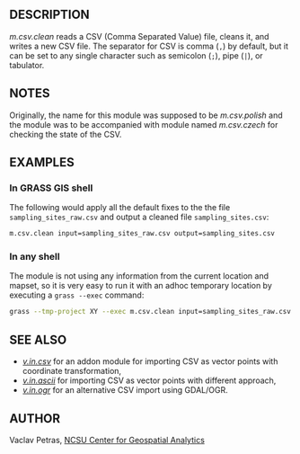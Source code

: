 ## DESCRIPTION

*m.csv.clean* reads a CSV (Comma Separated Value) file, cleans it, and
writes a new CSV file. The separator for CSV is comma (`,`) by default,
but it can be set to any single character such as semicolon (`;`), pipe
(`|`), or tabulator.

## NOTES

Originally, the name for this module was supposed to be *m.csv.polish*
and the module was to be accompanied with module named *m.csv.czech* for
checking the state of the CSV.

## EXAMPLES

### In GRASS GIS shell

The following would apply all the default fixes to the the file
`sampling_sites_raw.csv` and output a cleaned file `sampling_sites.csv`:

```sh
m.csv.clean input=sampling_sites_raw.csv output=sampling_sites.csv
```

### In any shell

The module is not using any information from the current location and
mapset, so it is very easy to run it with an adhoc temporary location by
executing a `grass --exec` command:

```sh
grass --tmp-project XY --exec m.csv.clean input=sampling_sites_raw.csv output=sampling_sites.csv
```

## SEE ALSO

  - *[v.in.csv](v.in.csv.md)* for an addon module for importing CSV as
    vector points with coordinate transformation,
  - *[v.in.ascii](https://grass.osgeo.org/grass-stable/manuals/v.in.ascii.html)*
    for importing CSV as vector points with different approach,
  - *[v.in.ogr](https://grass.osgeo.org/grass-stable/manuals/v.in.ogr.html)*
    for an alternative CSV import using GDAL/OGR.

## AUTHOR

Vaclav Petras, [NCSU Center for Geospatial
Analytics](https://cnr.ncsu.edu/geospatial)
